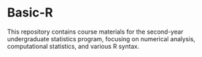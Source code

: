 # Basic-R
This repository contains course materials for the second-year undergraduate statistics program, focusing on numerical analysis, computational statistics, and various R syntax.
